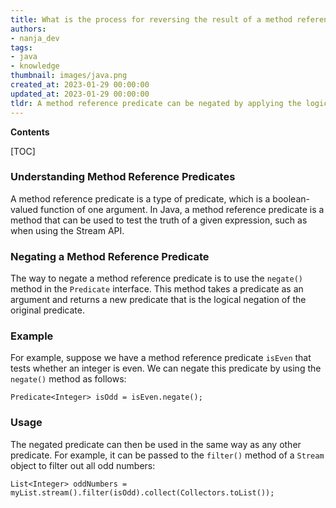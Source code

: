 ```yaml
---
title: What is the process for reversing the result of a method reference predicate?
authors:
- nanja_dev
tags:
- java
- knowledge
thumbnail: images/java.png
created_at: 2023-01-29 00:00:00
updated_at: 2023-01-29 00:00:00
tldr: A method reference predicate can be negated by applying the logical negation operator (!) to the method reference.
---
```


**Contents**

[TOC]

### Understanding Method Reference Predicates

A method reference predicate is a type of predicate, which is a boolean-valued function of one argument. In Java, a method reference predicate is a method that can be used to test the truth of a given expression, such as when using the Stream API.

### Negating a Method Reference Predicate

The way to negate a method reference predicate is to use the `negate()` method in the `Predicate` interface. This method takes a predicate as an argument and returns a new predicate that is the logical negation of the original predicate.

### Example

For example, suppose we have a method reference predicate `isEven` that tests whether an integer is even. We can negate this predicate by using the `negate()` method as follows:

```
Predicate<Integer> isOdd = isEven.negate();
```

### Usage

The negated predicate can then be used in the same way as any other predicate. For example, it can be passed to the `filter()` method of a `Stream` object to filter out all odd numbers:

```
List<Integer> oddNumbers = myList.stream().filter(isOdd).collect(Collectors.toList());
```
